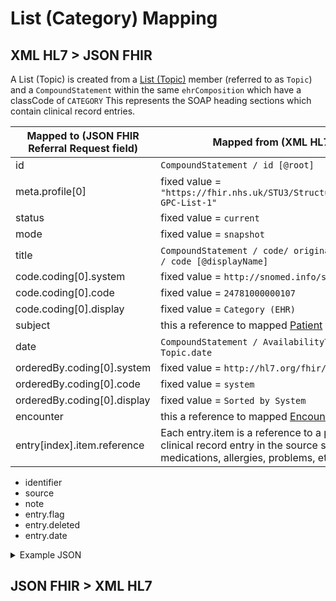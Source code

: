 # List (Category) Mapping

## XML HL7 > JSON FHIR

A List (Topic) is created from a [List (Topic)](./LIST_TOPIC_README.md) member (referred to as `Topic`) and a `CompoundStatement` within the same `ehrComposition` which have a classCode of `CATEGORY`
This represents the SOAP heading sections which contain clinical record entries.

| Mapped to (JSON FHIR Referral Request field) | Mapped from (XML HL7 / other source)                                                                                                                       |
|----------------------------------------------|------------------------------------------------------------------------------------------------------------------------------------------------------------|
| id                                           | `CompoundStatement / id [@root]`                                                                                                                           |
| meta.profile\[0]                             | fixed value = `"https://fhir.nhs.uk/STU3/StructureDefinition/CareConnect-GPC-List-1"`                                                                      |
| status                                       | fixed value = `current`                                                                                                                                    |
| mode                                         | fixed value = `snapshot`                                                                                                                                   |
| title                                        | `CompoundStatement / code/ originalText` or `CompoundStatement / code [@displayName]`                                                                      |
| code.coding\[0].system                       | fixed value = `http://snomed.info/sct`                                                                                                                     |
| code.coding\[0].code                         | fixed value = `24781000000107`                                                                                                                             |
| code.coding\[0].display                      | fixed value = `Category (EHR)`                                                                                                                             |
| subject                                      | this a reference to mapped [Patient](../patient/README.md) from `Topic.subject`                                                                            |
| date                                         | `CompoundStatement / AvailabilityTime [@value]` or from `Topic.date`                                                                                       |
| orderedBy.coding\[0].system                  | fixed value = `http://hl7.org/fhir/list-order`                                                                                                             |
| orderedBy.coding\[0].code                    | fixed value = `system`                                                                                                                                     |
| orderedBy.coding\[0].display                 | fixed value = `Sorted by System`                                                                                                                           |
| encounter                                    | this a reference to mapped [Encounter](../encounters/README.md) from `Topic.encounter`                                                                     |
| entry[index].item.reference                  | Each entry.item is a reference to a profile representing a clinical record entry in the source system - for example, medications, allergies, problems, etc |

- identifier
- source
- note
- entry.flag
- entry.deleted
- entry.date


<details>
    <summary>Example JSON</summary>

```
{
    "resource": {
        "resourceType": "List",
        "id": "5a8d2ec6-807d-4db5-b6c0-a757bbfb5372",
        "meta": {
            "profile": [
                "https://fhir.nhs.uk/STU3/StructureDefinition/CareConnect-GPC-List-1"
            ]
        },
        "status": "current",
        "mode": "snapshot",
        "code": {
            "coding": [
                {
                    "system": "http://snomed.info/sct",
                    "code": "25851000000105",
                    "display": "Topic (EHR)"
                }
            ]
        },
        "subject": {
            "reference": "Patient/14013417-5eb8-4fb2-9916-4c1621e2533b"
        },
        "encounter": {
            "reference": "Encounter/1E8A8448-A0C1-11ED-808B-AC162D1F16F0"
        },
        "date": "2010-12-16",
        "orderedBy": {
            "coding": [
                {
                    "system": "http://hl7.org/fhir/list-order",
                    "code": "system",
                    "display": "Sorted by System"
                }
            ]
        },
        "entry": [
            {
                "item": {
                    "reference": "Observation/1E8A8478-A0C1-11ED-808B-AC162D1F16F0"
                }
            },
            {
                "item": {
                    "reference": "Condition/1E8A8479-A0C1-11ED-808B-AC162D1F16F0"
                }
            },
            {
                "item": {
                    "reference": "Observation/1E8A8480-A0C1-11ED-808B-AC162D1F16F0"
                }
            }
        ]
    }
}
```
</details>

## JSON FHIR > XML HL7